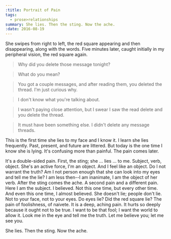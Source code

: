 ```yaml
---
:title: Portrait of Pain
tags:
  - prose>relationships
summary: She lies. Then the sting. Now the ache.
:date: 2016-08-19
---
```

She swipes from right to left, the red square appearing and then disappearing, along with the words. Five minutes later, caught initially in my peripheral vision, the red square again.

> Why did you delete those message tonight?

> What do you mean?

> You got a couple messages, and after reading them, you deleted the thread. I'm just curious why.

> I don't know what you're talking about.

> I wasn't paying close attention, but I swear I saw the read delete and you delete the thread.

> It must have been something else. I didn't delete any message threads.

This is the first time she lies to my face and I know it. I learn she lies frequently. Past, present, and future are littered. But today is the one time I know she is lying. It's confusing more than painful. The pain comes later.

It's a double-sided pain. First, the sting; she ... lies ... to me. Subject, verb, object. She's an active force, I'm an object. And I feel like an object. Do I not warrant the truth? Am I not person enough that she can look into my eyes and tell me the lie? I am less then--I am inanimate, I am the object of her verb. After the sting comes the ache. A second pain and a different pain. Here I am the subject. I believed. Not this one time, but every other time. And even this one time, I almost believed. She doesn't lie; people don't lie. Not to your face, not to your eyes. Do eyes lie? Did the red square lie? The pain of foolishness, of naivete. It is a deep, aching pain. It hurts so deeply because it ought not to be true. I want to be that fool; I want the world to allow it. Look me in the eye and tell me the truth. Let me believe you; let me see you.

She lies. Then the sting. Now the ache.
